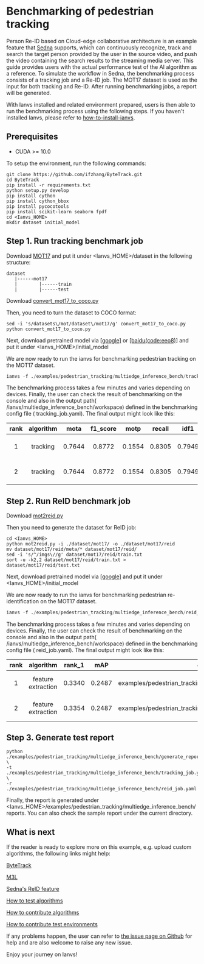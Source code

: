 # Benchmarking of pedestrian tracking

Person Re-ID based on Cloud-edge collaborative architecture is an example feature that [Sedna](https://github.com/kubeedge/sedna) supports, which can continuously recognize, track and search the target person provided by the user in the source video, and push the video containing the search results to the streaming media server. This guide provides users with the actual performance test of the AI algorithm as a reference. To simulate the workflow in Sedna, the benchmarking process consists of a tracking job and a Re-ID job. The MOT17 dataset is used as the input for both tracking and Re-ID. After running benchmarking jobs, a report will be generated.

With Ianvs installed and related environment prepared, users is then able to run the benchmarking process using the following steps. If you haven't installed Ianvs, please refer to [how-to-install-ianvs](../../docs/guides/how-to-install-ianvs.md).

## Prerequisites

- CUDA >= 10.0

To setup the environment, run the following commands:
```shell
git clone https://github.com/ifzhang/ByteTrack.git
cd ByteTrack
pip install -r requirements.txt
python setup.py develop
pip install cython
pip install cython_bbox
pip install pycocotools
pip install scikit-learn seaborn fpdf
cd <Ianvs_HOME>
mkdir dataset initial_model
```

## Step 1. Run tracking benchmark job

Download [MOT17](https://motchallenge.net/) and put it under <Ianvs_HOME>/dataset in the following structure:

```
dataset
   |------mot17
   |        |------train
   |        |------test
```

Download [convert_mot17_to_coco.py](https://github.com/ifzhang/ByteTrack/blob/main/tools/convert_mot17_to_coco.py)

Then, you need to turn the dataset to COCO format:

```shell
sed -i 's/datasets\/mot/dataset\/mot17/g' convert_mot17_to_coco.py
python convert_mot17_to_coco.py
```

Next, download pretrained model via [[google]](https://drive.google.com/file/d/1iqhM-6V_r1FpOlOzrdP_Ejshgk0DxOob/view?usp=sharing) or [[baidu(code:eeo8)]](https://pan.baidu.com/s/1W5eRBnxc4x9V8gm7dgdEYg) and put it under <Ianvs_HOME>/initial_model

We are now ready to run the ianvs for benchmarking pedestrian tracking on the MOT17 dataset.

```python
ianvs -f ./examples/pedestrian_tracking/multiedge_inference_bench/tracking_job.yaml
```

The benchmarking process takes a few minutes and varies depending on devices.
Finally, the user can check the result of benchmarking on the console and also in the output path( /ianvs/multiedge_inference_bench/workspace) defined in the benchmarking config file ( tracking_job.yaml).
The final output might look like this:

|rank  |algorithm                | mota | f1_score  |motp  |recall  |idf1  |precision  |paradigm            |basemodel  |batch_size  |time                     |url                                                                                                                             |
|:----:|:-----------------------:|:--------:|:--------:|:--------:|:--------:|:--------:|:--------:|:------------------:|:---------:|:--------:|:------------------------|:-------------------------------------------------------------------------------------------------------------------------------|
|1     |tracking  | 0.7644 | 0.8772 | 0.1554 | 0.8305 | 0.7949 | 0.9294 |multiedgeinference  | ByteTrack       | 1           | 2022-09-16 11:40:15     |/ianvs/multiedge_inference_bench/workspace/tracking_job/tracking/5886b6d8-35b3-11ed-b2cf-fc3497a39dd9 |
|2     |tracking  | 0.7644 | 0.8772 | 0.1554 | 0.8305 | 0.7949 | 0.9294 |multiedgeinference  | ByteTrack       | 1           | 2022-09-16 10:16:06     |/ianvs/multiedge_inference_bench/workspace/tracking_job/tracking/846c71fe-35a7-11ed-981c-fc3497a39dd9 |

## Step 2. Run ReID benchmark job

Download [mot2reid.py](https://github.com/open-mmlab/mmtracking/blob/master/tools/convert_datasets/mot/mot2reid.py)

Then you need to generate the dataset for ReID job:

```shell
cd <Ianvs_HOME>
python mot2reid.py -i ./dataset/mot17/ -o ./dataset/mot17/reid
mv dataset/mot17/reid/meta/* dataset/mot17/reid/
sed -i 's/^/imgs\//g' dataset/mot17/reid/train.txt
sort -u -k2,2 dataset/mot17/reid/train.txt > dataset/mot17/reid/test.txt
```

Next, download pretrained model via [[google]](https://drive.google.com/drive/folders/1P_1nsTirOQ_8OZU0rgEx9eH1M34v5S0v?usp=sharing) and put it under <Ianvs_HOME>/initial_model

We are now ready to run the ianvs for benchmarking pedestrian re-identification on the MOT17 dataset.

```python
ianvs -f ./examples/pedestrian_tracking/multiedge_inference_bench/reid_job.yaml
```

The benchmarking process takes a few minutes and varies depending on devices.
Finally, the user can check the result of benchmarking on the console and also in the output path( /ianvs/multiedge_inference_bench/workspace) defined in the benchmarking config file ( reid_job.yaml).
The final output might look like this:

|rank  |algorithm                |rank_1  |mAP  |cmc  |rank_2  |rank_5  |paradigm            |basemodel  |batch_size  |time                     |url                                                                                                                             |
|:----:|:-----------------------:|:--------:|:--------:|:--------:|:--------:|:--------:|:------------------:|:---------:|:--------:|:------------------------|:-------------------------------------------------------------------------------------------------------------------------------|
|1     |feature extraction  | 0.3340 | 0.2487 | examples/pedestrian_tracking/cmc/20220916102704.png | 0.6681 |  1.0   | multiedgeinference |M3L       | 32           | 2022-09-16 10:27:04     |/ianvs/multiedge_inference_bench/workspace/reid_job/feature extraction/a8e142ac-35a8-11ed-8111-fc3497a39dd9 |
|2     |feature extraction  | 0.3354 | 0.2487 | examples/pedestrian_tracking/cmc/20220916110052.png  | 0.6667 |  1.0   | multiedgeinference | M3L       | 32           | 2022-09-16 11:00:52     |/ianvs/multiedge_inference_bench/workspace/reid_job/feature extraction/64680d5e-35ad-11ed-8793-fc3497a39dd9 |

## Step 3. Generate test report

```shell
python ./examples/pedestrian_tracking/multiedge_inference_bench/generate_reports.py \
-t ./examples/pedestrian_tracking/multiedge_inference_bench/tracking_job.yaml \
-r ./examples/pedestrian_tracking/multiedge_inference_bench/reid_job.yaml
```

Finally, the report is generated under <Ianvs_HOME>/examples/pedestrian_tracking/multiedge_inference_bench/reports. You can also check the sample report under the current directory.

## What is next

If the reader is ready to explore more on this example, e.g. upload custom algorithms, the following links might help:

[ByteTrack](https://github.com/ifzhang/ByteTrack)

[M3L](https://github.com/HeliosZhao/M3L)

[Sedna's ReID feature](https://github.com/kubeedge/sedna/tree/main/examples/multiedgeinference/pedestrian_tracking)

[How to test algorithms](../../docs/guides/how-to-test-algorithms.md)

[How to contribute algorithms](../../docs/guides/how-to-contribute-algorithms.md)

[How to contribute test environments](../../docs/guides/how-to-contribute-test-environments.md)

If any problems happen, the user can refer to [the issue page on Github](https://github.com/kubeedge/ianvs/issues) for help and are also welcome to raise any new issue.

Enjoy your journey on Ianvs!

